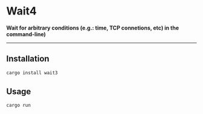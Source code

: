 # Wait4

[Build Status]: https://img.shields.io/github/actions/workflow/status/poemscodes/wait3/ci.yml?branch=doctor
[actions]: https://github.com/poemscodes/wait3/actions?query=branch%3Adoctor
[Latest Version]: https://img.shields.io/crates/v/wait3.svg
[crates.io]: https://crates.io/crates/wait3
[Rust 1.70]: https://blog.rust-lang.org/2023/06/01/Rust-1.70.0.html

**Wait for arbitrary conditions (e.g.: time, TCP connetions, etc) in the command-line)**

---


## Installation


```bash
cargo install wait3
```

## Usage


```bash
cargo run
```
